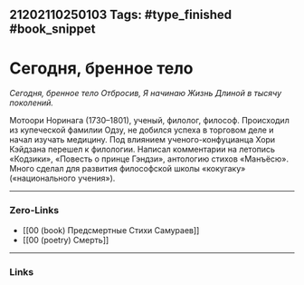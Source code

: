 21202110250103
Tags: #type_finished #book_snippet 
---
# Сегодня, бренное тело

*Сегодня, бренное тело
Отбросив,
Я начинаю
Жизнь
Длиной в тысячу поколений.*

Мотоори Норинага (1730–1801), ученый, филолог, философ. Происходил из купеческой фамилии Одзу, не добился успеха в торговом деле и начал изучать медицину. Под влиянием ученого-конфуцианца Хори Кэйдзана перешел к филологии. Написал комментарии на летопись «Кодзики», «Повесть о принце Гэндзи», антологию стихов «Манъёсю». Много сделал для развития философской школы «кокугаку» («национального учения»). 

---
### Zero-Links
 - [[00 (book) Предсмертные Стихи Самураев]]
 - [[00 (poetry) Смерть]]
---
### Links
